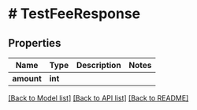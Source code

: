 # # TestFeeResponse

## Properties

Name | Type | Description | Notes
------------ | ------------- | ------------- | -------------
**amount** | **int** |  |

[[Back to Model list]](../../README.md#models) [[Back to API list]](../../README.md#endpoints) [[Back to README]](../../README.md)
